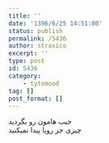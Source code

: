 ```yaml
---
title: ''
date: '1396/6/25 14:51:00'
status: publish
permalink: /5436
author: straxico
excerpt: ''
type: post
id: 5436
category:
    - tytomood
tag: []
post_format: []
---
```

جیب هامون رو بگردید  
چیزی جز رویا پیدا نمیکنید